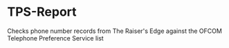 # TPS-Report
Checks phone number records from The Raiser's Edge against the OFCOM Telephone Preference Service list
